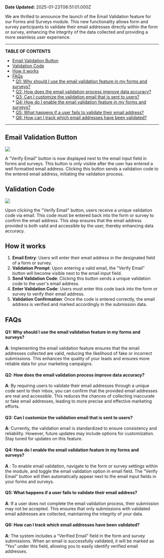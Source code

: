 **Date Updated:** 2025-01-23T06:51:01.000Z

We are thrilled to announce the launch of the Email Validation feature for our Forms and Surveys module. This new functionality allows form and survey participants to validate their email addresses directly within the form or survey, enhancing the integrity of the data collected and providing a more seamless user experience.

---

**TABLE OF CONTENTS**

* [Email Validation Button](#Email-Verification-Button)
* [Validation Code](#Validation-Code)
* [How it works](#How-it-works)
* [FAQs](#FAQs)  
      * [Q1: Why should I use the email validation feature in my forms and surveys?](#Q1%3A-Why-should-I-use-the-email-validation-feature-in-my-forms-and-surveys?)  
      * [Q2: How does the email validation process improve data accuracy?](#Q2%3A-How-does-the-email-validation-process-improve-data-accuracy?)  
      * [Q3: Can I customize the validation email that is sent to users?](#Q3%3A-Can-I-customize-the-validation-email-that-is-sent-to-users?)  
      * [Q4: How do I enable the email validation feature in my forms and surveys?](#Q4%3A-How-do-I-enable-the-email-validation-feature-in-my-forms-and-surveys?)  
      * [Q5: What happens if a user fails to validate their email address?](#Q5%3A-What-happens-if-a-user-fails-to-validate-their-email-address?)  
      * [Q6: How can I track which email addresses have been validated?](#Q6%3A-How-can-I-track-which-email-addresses-have-been-validated?)

---

## Email Validation Button

![](https://s3.amazonaws.com/cdn.freshdesk.com/data/helpdesk/attachments/production/155027788086/original/dXp-CiWScwGbgG-pSkv_exCpXDB_S2vF9Q.png?1718692402)

A "Verify Email" button is now displayed next to the email input field in forms and surveys. This button is only visible after the user has entered a well formatted email address. Clicking this button sends a validation code to the entered email address, initiating the validation process.

  
## Validation Code

![](https://s3.amazonaws.com/cdn.freshdesk.com/data/helpdesk/attachments/production/155027788179/original/G5Et7r-kk6CJ-mHOOLDbdMgyP3B5sVZ1IQ.png?1718692530)

Upon clicking the "Verify Email" button, users receive a unique validation code via email. This code must be entered back into the form or survey to confirm the email address. This step ensures that the email address provided is both valid and accessible by the user, thereby enhancing data accuracy.

  
## How it works

1. **Email Entry**: Users will enter their email address in the designated field of a form or survey.
2. **Validation Prompt**: Upon entering a valid email, the "Verify Email" button will become visible next to the email input field.
3. **Send Validation Code**: Clicking this button sends a unique validation code to the user's email address.
4. **Enter Validation Code**: Users must enter this code back into the form or survey to verify their email address.
5. **Validation Confirmation**: Once the code is entered correctly, the email address is verified and marked accordingly in the submission data.

  
## FAQs

  
#### **Q1: Why should I use the email validation feature in my forms and surveys?**

**A**: Implementing the email validation feature ensures that the email addresses collected are valid, reducing the likelihood of fake or incorrect submissions. This enhances the quality of your leads and ensures more reliable data for your marketing campaigns.

  
#### **Q2: How does the email validation process improve data accuracy?**

**A**: By requiring users to validate their email addresses through a unique code sent to their inbox, you can confirm that the provided email addresses are real and accessible. This reduces the chances of collecting inaccurate or fake email addresses, leading to more precise and effective marketing efforts.

####   

#### **Q3: Can I customize the validation email that is sent to users?**

**A**: Currently, the validation email is standardized to ensure consistency and reliability. However, future updates may include options for customization. Stay tuned for updates on this feature.

####   

#### **Q4: How do I enable the email validation feature in my forms and surveys?**

**A** : To enable email validation, navigate to the form or survey settings within the module, and toggle the email validation option in email field. The "Verify Email" button will then automatically appear next to the email input fields in your forms and surveys.

####   

#### **Q5: What happens if a user fails to validate their email address?**

**A**: If a user does not complete the email validation process, their submission may not be accepted. This ensures that only submissions with validated email addresses are collected, maintaining the integrity of your data.

####   

#### **Q6: How can I track which email addresses have been validated?**

**A**: The system includes a “Verified Email” field in the form and survey submissions. When an email is successfully validated, it will be marked as “Yes” under this field, allowing you to easily identify verified email addresses.